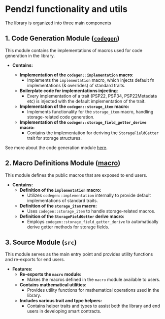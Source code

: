 # Pendzl functionality and utils

The library is organized into three main components

## 1. Code Generation Module ([`codegen`](../pendzl_lang_codegen))

This module contains the implementations of macros used for code generation in the library.

- **Contains:**

  - **Implementation of the `codegen::implementation` macro**:
    - Implements the `implementation` macro, which injects default fn implementations (& overrides) of standard traits.
  - **Boilerplate code for implementations injecting**:
    - Every implementation of a trait (PSP22, PSP34, PSP22Metadata etc) is injected with the default implementation of the trait.
  - **Implementation of the `codegen::storage_item` macro:**
    - Implements functionality for the `storage_item` macro, handling storage-related code generation.
  - **Implementation of the `codegen::storage_field_getter_derive` macro:**
    - Contains the implementation for deriving the `StorageFieldGetter` trait for storage structures.

See more about the code generation module [here](../pendzl_lang_codegen).

## 2. Macro Definitions Module ([macro](../pendzl_lang_macro))

This module defines the public macros that are exposed to end users.

- **Contains:**
  - **Definition of the `implementation` macro:**
    - Utilizes `codegen::implementation` internally to provide default implementations of standard traits.
  - **Definition of the `storage_item` macro:**
    - Uses `codegen::storage_item` to handle storage-related macros.
  - **Definition of the `StorageFieldGetter` derive macro:**
    - Employs `codegen::storage_field_getter_derive` to automatically derive getter methods for storage fields.

## 3. Source Module (`src`)

This module serves as the main entry point and provides utility functions and re-exports for end users.

- **Features:**
  - **Re-exports the `macro` module:**
    - Makes the macros defined in the `macro` module available to users.
  - **Contains mathematical utilities:**
    - Provides utility functions for mathematical operations used in the library.
  - **Includes various trait and type helpers:**
    - Contains helper traits and types to assist both the library and end users in developing smart contracts.
